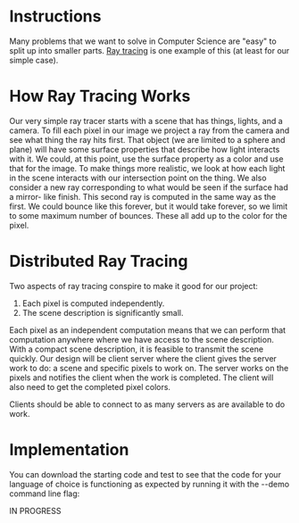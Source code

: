 # Instructions
Many problems that we want to solve in Computer Science are "easy" to split up into smaller parts. [Ray 
tracing](https://en.wikipedia.org/wiki/Ray_tracing_(graphics)) is one example of this (at least for our simple case).

# How Ray Tracing Works
Our very simple ray tracer starts with a scene that has things, lights, and a camera. To fill each pixel 
in our image we project a ray from the camera and see what thing the ray hits first. That object (we are 
limited to a sphere and plane) will have some surface properties that describe how light interacts with 
it. We could, at this point, use the surface property as a color and use that for the image. To make 
things more realistic, we look at how each light in the scene interacts with our intersection point on 
the thing. We also consider a new ray corresponding to what would be seen if the surface had a mirror-
like finish. This second ray is computed in the same way as the first. We could bounce like this 
forever, but it would take forever, so we limit to some maximum number of bounces. These all add up to 
the color for the pixel.

# Distributed Ray Tracing
Two aspects of ray tracing conspire to make it good for our project:
1. Each pixel is computed independently.
2. The scene description is significantly small.

Each pixel as an independent computation means that we can perform that computation anywhere where we 
have access to the scene description. With a compact scene description, it is feasible to transmit 
the scene quickly. Our design will be client server where the client gives the server work to do: a 
scene and specific pixels to work on. The server works on the pixels and notifies the client when the 
work is completed. The client will also need to get the completed pixel colors.

Clients should be able to connect to as many servers as are available to do work.

# Implementation
You can download the starting code and test to see that the code for your language of choice is 
functioning as expected by running it with the --demo command line flag:

IN PROGRESS
